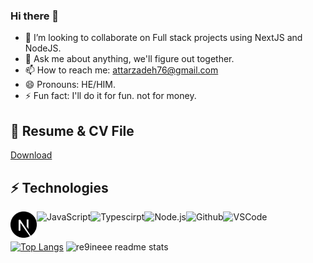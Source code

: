 ### Hi there 👋

<!-- - 🔭 I’m currently working on AI Project.
- 🌱 I’m currently learning DevOps. -->
- 👯 I’m looking to collaborate on Full stack projects using NextJS and NodeJS.
- 💬 Ask me about anything, we'll figure out together.
- 📫 How to reach me: attarzadeh76@gmail.com
- 😄 Pronouns: HE/HIM.
- ⚡ Fun fact: I'll do it for fun. not for money.


## 📃 Resume & CV File

[Download](https://github.com/Re9iNee/Re9iNee/blob/master/Front%20Dev-Reza%20Attarzadeh.pdf)


## ⚡ Technologies

<a href="https://nextjs.org/" target="_blank"> <img align="left" alt="nextjs" height ="42px"  src="https://raw.githubusercontent.com/Re9iNee/Re9iNee/refs/heads/master/nextjs-icon-svgrepo-com.svg"> </a>
<a href="https://developer.mozilla.org/en-US/docs/Web/JavaScript" target="_blank"> <img align="left" alt="JavaScript" height ="42px"  src="https://raw.githubusercontent.com/rahul-jha98/github_readme_icons/main/language_and_tools/square/javascript/javascript.svg"> </a>
<a href="https://www.typescriptlang.org/" target="_blank"><img align="left" alt="Typescirpt" height ="42px" src="https://raw.githubusercontent.com/rahul-jha98/github_readme_icons/main/language_and_tools/square/typescript/typescript.svg"></a>
<a href="https://nodejs.org" target="_blank"><img align="left" alt="Node.js" height ="42px" src="https://raw.githubusercontent.com/rahul-jha98/github_readme_icons/main/language_and_tools/square/node/node.svg"></a>
<a href="https://github.com/" target="_blank"><img align="left" alt="Github" height ="42px" src="https://user-images.githubusercontent.com/3369400/139447912-e0f43f33-6d9f-45f8-be46-2df5bbc91289.png"></a>
<a href="https://code.visualstudio.com/" target="_blank"><img align="left" alt="VSCode" height ="42px" src="https://cdn.jsdelivr.net/gh/devicons/devicon/icons/vscode/vscode-original.svg"></a>
<br>
<br>

[![Top Langs](https://github-readme-stats.vercel.app/api/top-langs/?username=re9inee&layout=compact&theme=dark)](https://github.com/re9inee/github-readme-stats)
<img style="height:165px" src="https://github-readme-stats.vercel.app/api?username=re9inee&show_icons=true&theme=gotham" alt="re9ineee readme stats" />
